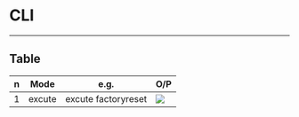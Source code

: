 # CLI

---

## Table
|n|Mode|e.g.|O/P|
|-|----|----|---|
|1|excute|excute factoryreset|[<img src="https://i.imgur.com/TEcQgIP.png">](https://i.imgur.com/TEcQgIP.png)|

